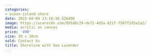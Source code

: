 ```yaml
---
categories:
- ocean-island-shore
date: 2022-04-09 13:18:38.526400
image: https://ucarecdn.com/895d8c29-de72-4d5a-821f-f507f2d5a1a2/
media: acrylic on canvas
price: '490'
size: 30 x 30cm
sold: Contact Us
title: Shoreline with Sea Lavender
...
```

